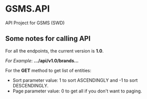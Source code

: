 # GSMS.API
API Project for GSMS (SWD)

## Some notes for calling API
For all the endpoints, the current version is **1.0**.

_For Example_: **.../api/v1.0/brands...**

For the **GET** method to get list of entities:
- Sort parameter value: 1 to sort ASCENDINGLY and -1 to sort DESCENDINGLY.
- Page parameter value: 0 to get all if you don't want to paging.

